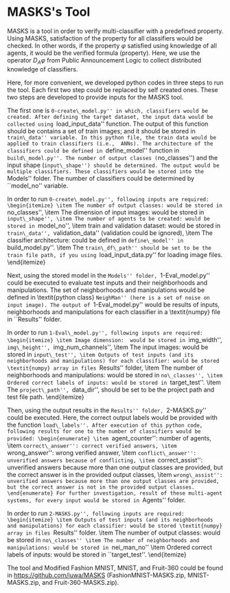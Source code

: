 # MASKS's Tool
MASKS is a tool in order to verify multi-classifier with a predefined property. Using MASKS, satisfaction of the property for all classifiers would be checked. In other words, if the property $\varphi$ satisfied using knowledge of all agents, it would be the verified formula (property). Here, we use the operator $D_A \varphi$ from Public Announcement Logic to collect distributed knowledge of classifiers. 

Here, for more convenient, we developed python codes in three steps to run the tool. Each first two step could be replaced by self created ones. These two steps are developed to provide inputs for the MASKS tool. 

The first one is ``0-create\_model.py'' in which, classifiers would be created. After defining the target dataset, the input data would be collected using ``load\_input\_data'' function. The output of this function should be contains a set of train images; and it should be stored in ``train\_data'' variable. In this python file, the train data would be applied to train classifiers (i.e.,  ANNs). The architecture of the classifiers could be defined in ``define\_model'' function in ``build\_model.py''. The number of output classes (``no\_classes'') and the input shape (``input\_shape'') should be determined. The output would be multiple classifiers. These classifiers would be stored into the ``Models'' folder. The number of classifiers could be determined by ``model\_no'' variable.


In order to run ``0-create\_model.py'', following inputs are required:
\begin{itemize}
    \item The number of output classes:
    would be stored in ``no\_classes'',
    \item The dimension of input images:
    would be stored in ``input\_shape'',
    \item The number of agents to be created:
    would be stored in ``model\_no'',
    \item train and validation dataset: would be stored in ``train\_data'', ``validation\_data'' (validation could be ignored),
    \item The classifier architecture:
    could be defined in ``define\_model'' in ``build\_model.py''.
    \item The ``train\_df\_path'' should be set to be the train file path, if you using ``load\_input\_data.py'' for loading image files.
\end{itemize}


Next, using the stored model in the ``Models'' folder, ``1-Eval\_model.py'' could be executed to evaluate test inputs and their neighborhoods and manipulations. The set of neighborhoods and manipulations would be defined in \textit{python class} ``NeighMan'' (here is a set of noise on input image). The output of ``1-Eval\_model.py'' would be results of inputs, neighborhoods and manipulations  for each classifier in a \textit{numpy} file in ``Results'' folder.


In order to run ``1-Eval\_model.py'', following inputs are required:
\begin{itemize}
    \item Image dimension:  would be stored in ``img\_width'', ``img\_height'', ``img\_num\_channels'',
    \item The input images: would be stored in ``input\_test'',
    \item Outputs of test inputs (and its neighborhoods and manipulations) for each classifier: would be stored \textit{numpy} array in files ``Results'' folder,
    \item The number of neighborhoods and manipulations:
    would be stored in ``no\_classes'',
    \item Ordered correct labels of inputs: would be stored in ``target\_test''.
    \item The ``project\_path'', ``data\_dir'',  should be set to be the project path and test file path.
\end{itemize}


Then, using the output results in the ``Results'' folder, ``2-MASKS.py'' could be executed. Here, the correct output labels would be provided with the function ``load\_labels''. After execution of this python code, following results for one to the number of classifiers would be provided:
\begin{enumerate}
    \item ``agent\_counter'': number of agents,
    \item ``correct\_answer'': correct verified answers,
    \item ``wrong\_answer'': wrong verified answer,
    \item ``conflict\_answer'': unverified answers because of conflicting,
    \item ``correct\_assist'': unverified answers because more than one output classes are provided, but the correct answer is in the provided output classes,
    \item ``wrong\_assist'':  unverified answers because more than one output classes are provided, but the correct answer is not in the provided output classes.
\end{enumerate}
For further investigation, result of these multi-agent systems, for every input would be stored in ``Agents'' folder.


In order to run ``2-MASKS.py'', following inputs are required:
\begin{itemize}
    \item Outputs of test inputs (and its neighborhoods and manipulations) for each classifier: would be stored \textit{numpy} array in files ``Results'' folder.
    \item The number of output classes:
    would be stored in ``no\_classes''
    \item The number of neighborhoods and manipulations:
    would be stored in ``nei\_man\_no''
    \item Ordered correct labels of inputs: would be stored in ``target\_test''.
\end{itemize}

The tool and Modified Fashion MNIST, MNIST, and Fruit-360 could be found in https://github.com/iuwa/MASKS (FashionMNIST-MASKS.zip, MNIST-MASKS.zip, and Fruit-360-MASKS.zip).
